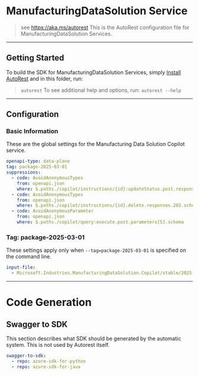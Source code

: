 # ManufacturingDataSolution Service

> see https://aka.ms/autorest
This is the AutoRest configuration file for ManufacturingDataSolution Services.

---

## Getting Started

To build the SDK for ManufacturingDataSolution Services,
simply [Install AutoRest](https://aka.ms/autorest/install) and in this folder, run:

> `autorest`
To see additional help and options, run:
> `autorest --help`
---

## Configuration

### Basic Information

These are the global settings for the Manufacturing Data Solution Copilot service.

```yaml
openapi-type: data-plane
tag: package-2025-03-01
suppressions:
  - code: AvoidAnonymousTypes
    from: openapi.json
    where: $.paths./copilot/instructions/{id}:updateStatus.post.responses.202.schema
  - code: AvoidAnonymousTypes
    from: openapi.json
    where: $.paths./copilot/instructions/{id}.delete.responses.202.schema
  - code: AvoidAnonymousParameter
    from: openapi.json
    where: $.paths./copilot/query:execute.post.parameters[5].schema
```

### Tag: package-2025-03-01

These settings apply only when `--tag=package-2025-03-01` is specified on the command line.

```yaml $(tag) == 'package-2025-03-01'
input-file:
  - Microsoft.Industries.ManufacturingDataSolution.Copilot/stable/2025-03-01/openapi.json
```

---

# Code Generation

## Swagger to SDK

This section describes what SDK should be generated by the automatic system.
This is not used by Autorest itself.

```yaml $(swagger-to-sdk)
swagger-to-sdk:
  - repo: azure-sdk-for-python
  - repo: azure-sdk-for-java
```
